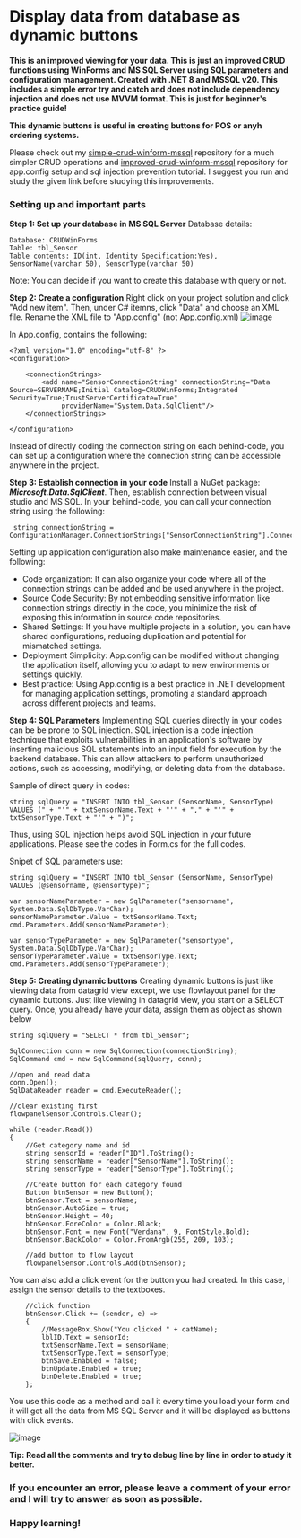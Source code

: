 # Display data from database as dynamic buttons
**This is an improved viewing for your data. This is just an improved CRUD functions using WinForms and MS SQL Server using SQL parameters and configuration management. Created with .NET 8 and MSSQL v20. This includes a simple error try and catch and does not include dependency injection and does not use MVVM format. This is just for beginner's practice guide!**


**This dynamic buttons is useful in creating buttons for POS or anyh ordering systems.**

Please check out my [simple-crud-winform-mssql](https://github.com/CheskaAbarro/simple-crud-winform-mssqql/tree/master) repository for a much simpler CRUD operations and [improved-crud-winform-mssql](https://github.com/CheskaAbarro/improved-crud-winform-mssql) repository for app.config setup and sql injection prevention tutorial.
I suggest you run and study the given link before studying this improvements. 

### Setting up and important parts 
**Step 1: Set up your database in MS SQL Server**
Database details: 
```
Database: CRUDWinForms
Table: tbl_Sensor
Table contents: ID(int, Identity Specification:Yes), SensorName(varchar 50), SensorType(varchar 50)
```
Note: You can decide if you want to create this database with query or not.


**Step 2: Create a configuration**
Right click on your project solution and click "Add new item". Then, under C# itemns, click "Data" and choose an XML file. Rename the XML file to "App.config" (not App.config.xml)
![image](https://github.com/user-attachments/assets/ba5399d7-c4b4-4d01-8dd3-cdc3567f1e06)

In App.config, contains the following:
```
<?xml version="1.0" encoding="utf-8" ?>
<configuration>

	<connectionStrings>
		<add name="SensorConnectionString" connectionString="Data Source=SERVERNAME;Initial Catalog=CRUDWinForms;Integrated Security=True;TrustServerCertificate=True"
			 providerName="System.Data.SqlClient"/>
	</connectionStrings>
	
</configuration>
```
Instead of directly coding the connection string on each behind-code, you can set up a configuration where the connection string can be accessible anywhere in the project.


**Step 3: Establish connection in your code**
Install a NuGet package: ***Microsoft.Data.SqlClient***.
Then, establish connection between visual studio and MS SQL. 
In your behind-code, you can call your connection string using the following:
```
 string connectionString = ConfigurationManager.ConnectionStrings["SensorConnectionString"].ConnectionString;
```
Setting up application configuration also make maintenance easier, and the following:
- Code organization: It can also organize your code where all of the connection strings can be added and be used anywhere in the project.
- Source Code Security: By not embedding sensitive information like connection strings directly in the code, you minimize the risk of exposing this information in source code repositories.
- Shared Settings: If you have multiple projects in a solution, you can have shared configurations, reducing duplication and potential for mismatched settings.
- Deployment Simplicity:  App.config can be modified without changing the application itself, allowing you to adapt to new environments or settings quickly.
- Best practice: Using App.config is a best practice in .NET development for managing application settings, promoting a standard approach across different projects and teams.


**Step 4: SQL Parameters**
Implementing SQL queries directly in your codes can be be prone to SQL injection. SQL injection is a code injection technique that exploits vulnerabilities in an application's software by inserting malicious SQL statements into an input field for execution by the backend database. This can allow attackers to perform unauthorized actions, such as accessing, modifying, or deleting data from the database.

Sample of direct query in codes:
```
string sqlQuery = "INSERT INTO tbl_Sensor (SensorName, SensorType) VALUES (" + "'" + txtSensorName.Text + "'" + "," + "'" + txtSensorType.Text + "'" + ")";
```
Thus, using SQL injection helps avoid SQL injection in your future applications. Please see the codes in Form.cs for the full codes. 

Snipet of SQL parameters use:
```
string sqlQuery = "INSERT INTO tbl_Sensor (SensorName, SensorType) VALUES (@sensorname, @sensortype)";

var sensorNameParameter = new SqlParameter("sensorname", System.Data.SqlDbType.VarChar);
sensorNameParameter.Value = txtSensorName.Text;
cmd.Parameters.Add(sensorNameParameter);

var sensorTypeParameter = new SqlParameter("sensortype", System.Data.SqlDbType.VarChar);
sensorTypeParameter.Value = txtSensorType.Text;
cmd.Parameters.Add(sensorTypeParameter);
```

**Step 5: Creating dynamic buttons**
Creating dynamic buttons is just like viewing data from datagrid view except, we use flowlayout panel for the dynamic buttons. 
Just like viewing in datagrid view, you start on a SELECT query. Once, you already have your data, assign them as object as shown below
```
string sqlQuery = "SELECT * from tbl_Sensor";

SqlConnection conn = new SqlConnection(connectionString);
SqlCommand cmd = new SqlCommand(sqlQuery, conn);

//open and read data
conn.Open();
SqlDataReader reader = cmd.ExecuteReader();

//clear existing first
flowpanelSensor.Controls.Clear();

while (reader.Read())
{
    //Get category name and id
    string sensorId = reader["ID"].ToString();
    string sensorName = reader["SensorName"].ToString();
    string sensorType = reader["SensorType"].ToString();

    //Create button for each category found
    Button btnSensor = new Button();
    btnSensor.Text = sensorName;
    btnSensor.AutoSize = true;
    btnSensor.Height = 40;
    btnSensor.ForeColor = Color.Black;
    btnSensor.Font = new Font("Verdana", 9, FontStyle.Bold);
    btnSensor.BackColor = Color.FromArgb(255, 209, 103);

    //add button to flow layout
    flowpanelSensor.Controls.Add(btnSensor);

```
You can also add a click event for the button you had created. In this case, I assign the sensor details to the textboxes. 
```
    //click function
    btnSensor.Click += (sender, e) =>
    {
        //MessageBox.Show("You clicked " + catName);
        lblID.Text = sensorId;
        txtSensorName.Text = sensorName;
        txtSensorType.Text = sensorType;
        btnSave.Enabled = false;
        btnUpdate.Enabled = true;
        btnDelete.Enabled = true;
    };
```
You use this code as a method and call it every time you load your form and it will get all the data from MS SQL Server and it will be displayed as buttons with click events. 

![image](https://github.com/user-attachments/assets/1cb77427-c697-47a6-9e3e-6f66f196719d)


**Tip: Read all the comments and try to debug line by line in order to study it better.**

### If you encounter an error, please leave a comment of your error and I will try to answer as soon as possible. 
### Happy learning!
